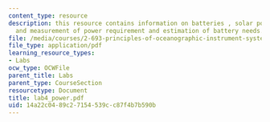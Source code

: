 ```yaml
---
content_type: resource
description: this resource contains information on batteries , solar power, wind power
  and measurement of power requirement and estimation of battery needs.
file: /media/courses/2-693-principles-of-oceanographic-instrument-systems-sensors-and-measurements-13-998-spring-2004/14a22c0489c27154539cc87f4b7b590b_lab4_power.pdf
file_type: application/pdf
learning_resource_types:
- Labs
ocw_type: OCWFile
parent_title: Labs
parent_type: CourseSection
resourcetype: Document
title: lab4_power.pdf
uid: 14a22c04-89c2-7154-539c-c87f4b7b590b
---
```

